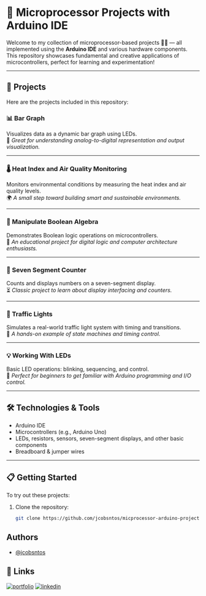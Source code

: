 # 🚀 Microprocessor Projects with Arduino IDE

Welcome to my collection of microprocessor-based projects 🧰✨ — all implemented using the **Arduino IDE** and various hardware components. This repository showcases fundamental and creative applications of microcontrollers, perfect for learning and experimentation!  

---

## 📂 Projects

Here are the projects included in this repository:

### 📊 Bar Graph
Visualizes data as a dynamic bar graph using LEDs.  
🎯 *Great for understanding analog-to-digital representation and output visualization.*

---

### 🌡️ Heat Index and Air Quality Monitoring
Monitors environmental conditions by measuring the heat index and air quality levels.  
🌍 *A small step toward building smart and sustainable environments.*

---

### 🔗 Manipulate Boolean Algebra
Demonstrates Boolean logic operations on microcontrollers.  
🔢 *An educational project for digital logic and computer architecture enthusiasts.*

---

### 🔢 Seven Segment Counter
Counts and displays numbers on a seven-segment display.  
⏳ *Classic project to learn about display interfacing and counters.*

---

### 🚦 Traffic Lights
Simulates a real-world traffic light system with timing and transitions.  
🚗 *A hands-on example of state machines and timing control.*

---

### 💡 Working With LEDs
Basic LED operations: blinking, sequencing, and control.  
🌟 *Perfect for beginners to get familiar with Arduino programming and I/O control.*

---

## 🛠️ Technologies & Tools

- Arduino IDE
- Microcontrollers (e.g., Arduino Uno)
- LEDs, resistors, sensors, seven-segment displays, and other basic components
- Breadboard & jumper wires

---

## 📋 Getting Started

To try out these projects:

1. Clone the repository:
   ```bash
   git clone https://github.com/jcobsntos/micprocessor-arduino-projects.git

## Authors

- [@jcobsntos](https://github.com/jcobsntos)


## 🔗 Links
[![portfolio](https://img.shields.io/badge/my_portfolio-000?style=for-the-badge&logo=ko-fi&logoColor=white)]()
[![linkedin](https://img.shields.io/badge/linkedin-0A66C2?style=for-the-badge&logo=linkedin&logoColor=white)](https://www.linkedin.com/in/jcobsntos)
